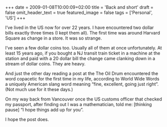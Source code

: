 +++
date = 2009-01-08T10:00:09+02:00
title = 'Back and short'
draft = false
omit_header_text = true
featured_image = false
tags = ['Personal', 'US']
+++

I’ve lived in the US now for over 22 years. I have encountered two
dollar bills exactly three times (I kept them all). The first time was
around Harvard Square as change in a store. It was so strange. 

I’ve seen a few dollar coins too.  Usually all of them at once
unfortunately. At least 15 years ago, if you bought a NJ transit train
ticket in a machine at the station and paid with a 20 dollar bill the
change came clanking down in a stream of dollar coins. They are
heavy. 

And just the other day reading a post at the The Oil Drum encountered
the word copacetic for the first time in my life, according to World
Wide Words a uniquely American slang word meaning “fine, excellent,
going just right”. (Not much use for it these days.) 

On my way back from Vancouver once the US customs officer that checked
my passport, after finding out I was a mathematician, told me:
[thinking pause] “I hope things add up for you”. 

I hope the post does. 
